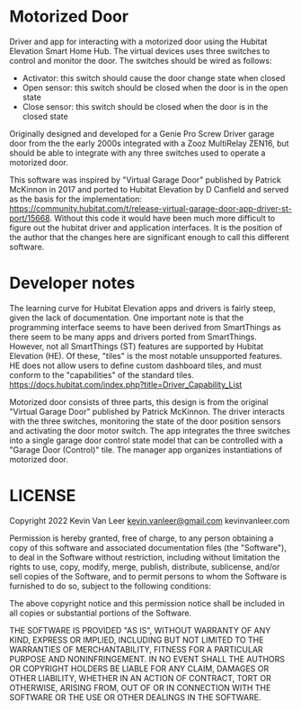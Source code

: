 # Motorized Door

Driver and app for interacting with a motorized door using the Hubitat Elevation Smart Home Hub. The virtual devices uses three switches to control and monitor the door. The switches should be wired as follows:

* Activator: this switch should cause the door change state when closed
* Open sensor: this switch should be closed when the door is in the open state
* Close sensor: this switch should be closed when the door is in the closed state

Originally designed and developed for a Genie Pro Screw Driver garage door from the the early 2000s integrated with a Zooz MultiRelay ZEN16, but should be able to integrate with any three switches used to operate a motorized door.

This software was inspired by "Virtual Garage Door" published by Patrick McKinnon in 2017 and ported to Hubitat Elevation by D Canfield and served as the basis for the implementation:
https://community.hubitat.com/t/release-virtual-garage-door-app-driver-st-port/15668. Without this code it would have been much more difficult to figure out the hubitat driver and application interfaces. It is the position of the author that the changes here are significant enough to call this different software.

# Developer notes

The learning curve for Hubitat Elevation apps and drivers is fairly steep, given the lack of documentation. One important note is that the programming interface seems to have been derived from SmartThings as there seem to be many apps and drivers ported from SmartThings. However, not all SmartThings (ST) features are supported by Hubitat Elevation (HE). Of these, "tiles" is the most notable unsupported features. HE does not allow users to define custom dashboard tiles, and must conform to the "capabilities" of the standard tiles. https://docs.hubitat.com/index.php?title=Driver_Capability_List

Motorized door consists of three parts, this design is from the original "Virtual Garage Door" published by Patrick McKinnon. The driver interacts with the three switches, monitoring the state of the door position sensors and activating the door motor switch. The app integrates the three switches into a single garage door control state model that can be controlled with a "Garage Door (Control)" tile. The manager app organizes instantiations of motorized door.

# LICENSE

Copyright 2022 Kevin Van Leer <kevin.vanleer@gmail.com> 
kevinvanleer.com

Permission is hereby granted, free of charge, to any person obtaining a copy of this software and associated documentation files (the "Software"), to deal in the Software without restriction, including without limitation the rights to use, copy, modify, merge, publish, distribute, sublicense, and/or sell copies of the Software, and to permit persons to whom the Software is furnished to do so, subject to the following conditions:

The above copyright notice and this permission notice shall be included in all copies or substantial portions of the Software.

THE SOFTWARE IS PROVIDED "AS IS", WITHOUT WARRANTY OF ANY KIND, EXPRESS OR IMPLIED, INCLUDING BUT NOT LIMITED TO THE WARRANTIES OF MERCHANTABILITY, FITNESS FOR A PARTICULAR PURPOSE AND NONINFRINGEMENT. IN NO EVENT SHALL THE AUTHORS OR COPYRIGHT HOLDERS BE LIABLE FOR ANY CLAIM, DAMAGES OR OTHER LIABILITY, WHETHER IN AN ACTION OF CONTRACT, TORT OR OTHERWISE, ARISING FROM, OUT OF OR IN CONNECTION WITH THE SOFTWARE OR THE USE OR OTHER DEALINGS IN THE SOFTWARE.
